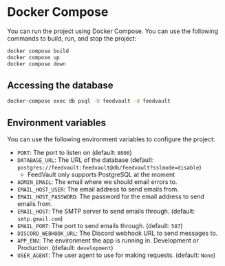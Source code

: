 # Docker Compose

You can run the project using Docker Compose. You can use the following commands to build, run, and stop the project:

```bash
docker compose build
docker compose up
docker compose down
```

## Accessing the database

```bash
docker-compose exec db psql -U feedvault -d feedvault
```

## Environment variables

You can use the following environment variables to configure the project:

- `PORT`: The port to listen on (default: `8000`)
- `DATABASE_URL`: The URL of the database (default: `postgres://feedvault:feedvault@db/feedvault?sslmode=disable`)
  - FeedVault only supports PostgreSQL at the moment
- `ADMIN_EMAIL`: The email where we should email errors to.
- `EMAIL_HOST_USER`: The email address to send emails from.
- `EMAIL_HOST_PASSWORD`: The password for the email address to send emails from.
- `EMAIL_HOST`: The SMTP server to send emails through. (default: `smtp.gmail.com`)
- `EMAIL_PORT`: The port to send emails through. (default: `587`)
- `DISCORD_WEBHOOK_URL`: The Discord webhook URL to send messages to.
- `APP_ENV`: The environment the app is running in. Development or Production. (default: `development`)
- `USER_AGENT`: The user agent to use for making requests. (default: `None`)
